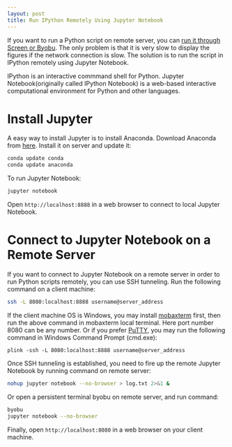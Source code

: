 ```yaml
---
layout: post
title: Run IPython Remotely Using Jupyter Notebook
---
```


If you want to run a Python script on remote server, you can [run it through Screen or Byobu](https://yangcha.github.io/Byobu/). The only problem is that it is very slow to display the figures if the network connection is slow. The solution is to run the script in IPython remotely using Jupyter Notebook. 

IPython is an interactive commmand shell for Python. Jupyter Notebook(originally called IPython Notebook) is a web-based interactive computational environment for Python and other languages.

# Install Jupyter

A easy way to install Jupyter is to install Anaconda. Download Anaconda from [here](https://www.continuum.io/downloads). Install it on server and update it:

```bash
conda update conda
conda update anaconda
```

To run Jupyter Notebook:

```bash
jupyter notebook
```
Open `http://localhost:8888` in a web browser to connect to local Jupyter Notebook.


# Connect to Jupyter Notebook on a Remote Server

If you want to connect to Jupyter Notebook on a remote server in order to run Python scripts remotely, you can use SSH tunneling. Run the following command on a client machine:

```bash
ssh -L 8080:localhost:8888 username@server_address
```

If the client machine OS is Windows, you may install [mobaxterm](http://mobaxterm.mobatek.net/) first, then run the above command in mobaxterm local terminal. Here port number 8080 can be any number. Or if you prefer [PuTTY](http://www.chiark.greenend.org.uk/~sgtatham/putty/), you may run the following command in Windows Command Prompt (cmd.exe):

```dos
plink -ssh -L 8080:localhost:8888 username@server_address
```

Once SSH tunneling is established, you need to fire up the remote Jupyter Notebook by running command on remote server:

```bash
nohup jupyter notebook --no-browser > log.txt 2>&1 &
```

Or open a persistent terminal byobu on remote server, and run command:

```bash
byobu
jupyter notebook --no-browser
```

Finally, open `http://localhost:8080` in a web browser on your client machine.



